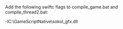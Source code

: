 Add the following swiftc flags to compile_game.bat and compile_thread2.bat:

-lC:\GameScriptNative\sokol_gfx.dll
